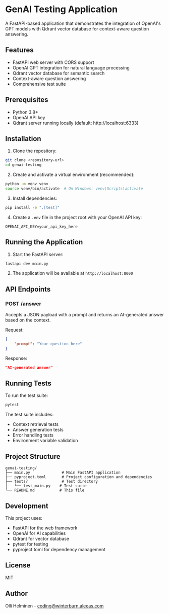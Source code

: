 # GenAI Testing Application

A FastAPI-based application that demonstrates the integration of OpenAI's GPT models with Qdrant vector database for context-aware question answering.

## Features

- FastAPI web server with CORS support
- OpenAI GPT integration for natural language processing
- Qdrant vector database for semantic search
- Context-aware question answering
- Comprehensive test suite

## Prerequisites

- Python 3.8+
- OpenAI API key
- Qdrant server running locally (default: http://localhost:6333)

## Installation

1. Clone the repository:
```bash
git clone <repository-url>
cd genai-testing
```

2. Create and activate a virtual environment (recommended):
```bash
python -m venv venv
source venv/bin/activate  # On Windows: venv\Scripts\activate
```

3. Install dependencies:
```bash
pip install -e ".[test]"
```

4. Create a `.env` file in the project root with your OpenAI API key:
```
OPENAI_API_KEY=your_api_key_here
```

## Running the Application

1. Start the FastAPI server:
```bash
fastapi dev main.py
```

2. The application will be available at `http://localhost:8000`

## API Endpoints

### POST /answer
Accepts a JSON payload with a prompt and returns an AI-generated answer based on the context.

Request:
```json
{
    "prompt": "Your question here"
}
```

Response:
```json
"AI-generated answer"
```

## Running Tests

To run the test suite:
```bash
pytest
```

The test suite includes:
- Context retrieval tests
- Answer generation tests
- Error handling tests
- Environment variable validation

## Project Structure

```
genai-testing/
├── main.py              # Main FastAPI application
├── pyproject.toml       # Project configuration and dependencies
├── tests/               # Test directory
│   └── test_main.py    # Test suite
└── README.md           # This file
```

## Development

This project uses:
- FastAPI for the web framework
- OpenAI for AI capabilities
- Qdrant for vector database
- pytest for testing
- pyproject.toml for dependency management

## License

MIT

## Author

Olli Helminen - coding@winterburn.aleeas.com
